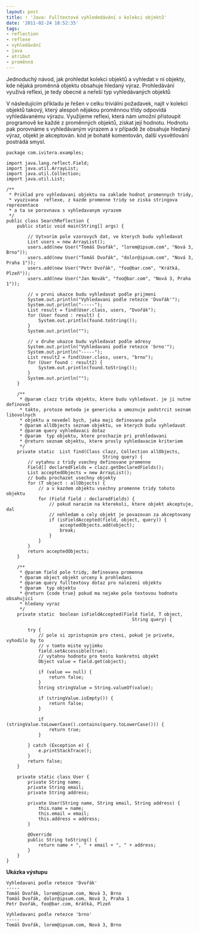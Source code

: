 ```yaml
---
layout: post
title: ! 'Java: Fulltextové vyhlededávání v kolekci objektů'
date: '2011-02-24 18:52:35'
tags:
- reflection
- reflexe
- vyhledávání
- java
- atribut
- proměnná
---
```


Jednoduchý návod, jak prohledat kolekci objektů a vyhledat v ní
objekty, kde nějaká proměnná objektu obsahuje hledaný výraz.
Prohledávání využívá reflexi, je tedy obecné a neřeší typ
vyhledávaných objektů


<p>V následujícím příkladu je řešen v celku triviální
požadavek, najít v kolekci objektů takový, který alespoň nějakou
proměnnou třídy odpovídá vyhledávanému výrazu. Využijeme reflexi,
která nám umožní přistoupit programově ke každé z proměnných
objektů, získat její hodnotu. Hodnotu pak porovnáme s vyhledávaným
výrazem a v případě že obsahuje hledaný výraz, objekt je
akceptován. kód je bohatě komentován, další vysvětlování postrádá
smysl.</p>

<pre class="prettyprint"><code>package com.ivitera.examples;

import java.lang.reflect.Field;
import java.util.ArrayList;
import java.util.Collection;
import java.util.List;

/**
 * Priklad pro vyhledavani objektu na zaklade hodnot promennych tridy,
 * vyuzivana  reflexe, z kazde promenne tridy se ziska stringova reprezentace
 * a ta se porovnava s vyhledavanym vyrazem
 */
public class SearchReflection {
    public static void main(String[] args) {

        // Vytvorim pole vzorovych dat, ve kterych budu vyhledavat
        List<User> users = new ArrayList<User>();
        users.add(new User("Tomáš Dvořák", "lorem@ipsum.com", "Nová 3, Brno"));
        users.add(new User("Tomáš Dvořák", "dolor@ipsum.com", "Nová 3, Praha 1"));
        users.add(new User("Petr Dvořák", "foo@bar.com", "Krátká, Plzeň"));
        users.add(new User("Jan Novák", "foo@bar.com", "Nová 3, Praha 1"));

        // v prvni ukazce budu vyhledavat podle prijmeni
        System.out.println("Vyhledavani podle retezce 'Dvořák'");
        System.out.println("-----");
        List<User> result = find(User.class, users, "Dvořák");
        for (User found : result) {
            System.out.println(found.toString());
        }
        System.out.println("");

        // v druhe ukazce budu vyhledavat podle adresy
        System.out.println("Vyhledavani podle retezce 'brno'");
        System.out.println("-----");
        List<User> result2 = find(User.class, users, "brno");
        for (User found : result2) {
            System.out.println(found.toString());
        }
        System.out.println("");
    }

    /**
     * @param clazz trida objektu, ktere budu vyhledavat. je ji nutne definovat
     * takto, protoze metoda je genericka a umoznuje podstrcit seznam libovolnych
     * objektu a nevedel bych, jaka maji definovana pole
     * @param allObjects seznam objektu, ve kterych budu vyhledavat
     * @param query vyhledavaci dotaz
     * @param <T> typ objektu, ktere prochazim pri prohledavani
     * @return seznam objektu, ktere prosly vyhledavacim kriteriem
     */
    private static <T> List<T> find(Class<T> clazz, Collection<T> allObjects,
                                    String query) {
        // vytahnu z tridy vsechny definovane promenne
        Field[] declaredFields = clazz.getDeclaredFields();
        List<T> acceptedObjects = new ArrayList<T>();
        // budu prochazet vsechny objekty
        for (T object : allObjects) {
            // a v kazdem objektu vsechny promenne tridy tohoto objektu
            for (Field field : declaredFields) {
                // pokud narazim na kterekoli, ktere objekt akceptuje, dal
                // nehledam a cely objekt je povazovan za akceptovany
                if (isFieldAccepted(field, object, query)) {
                    acceptedObjects.add(object);
                    break;
                }
            }
        }
        return acceptedObjects;
    }

    /**
     * @param field pole tridy, definovana promenna
     * @param object objekt urceny k prohledani
     * @param query fulltextovy dotaz pro nalezeni objektu
     * @param <T> typ objektu
     * @return {code true} pokud ma nejake pole textovou hodnotu obsahujici
     * hledany vyraz
     */
    private static <T> boolean isFieldAccepted(Field field, T object,
                                               String query) {

        try {
            // pole si zpristupnim pro cteni, pokud je private, vyhodilo by to
            // v tomto miste vyjimku
            field.setAccessible(true);
            // vytahnu hodnotu pro tento konkretni objekt
            Object value = field.get(object);

            if (value == null) {
                return false;
            }
            String stringValue = String.valueOf(value);

            if (stringValue.isEmpty()) {
                return false;
            }

            if (stringValue.toLowerCase().contains(query.toLowerCase())) {
                return true;
            }

        } catch (Exception e) {
            e.printStackTrace();
        }
        return false;
    }

    private static class User {
        private String name;
        private String email;
        private String address;

        private User(String name, String email, String address) {
            this.name = name;
            this.email = email;
            this.address = address;
        }

        @Override
        public String toString() {
            return name + ", " + email + ", " + address;
        }
    }
}</code></pre>

<p><strong>Ukázka výstupu</strong></p>

<pre><code>Vyhledavani podle retezce 'Dvořák'
-----
Tomáš Dvořák, lorem@ipsum.com, Nová 3, Brno
Tomáš Dvořák, dolor@ipsum.com, Nová 3, Praha 1
Petr Dvořák, foo@bar.com, Krátká, Plzeň

Vyhledavani podle retezce 'brno'
-----
Tomáš Dvořák, lorem@ipsum.com, Nová 3, Brno</code></pre>

